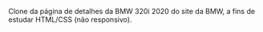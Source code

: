 Clone da página de detalhes da BMW 320i 2020 do site da BMW, a fins de estudar HTML/CSS (não responsivo).